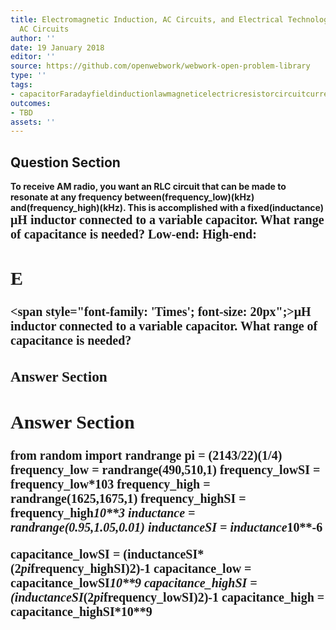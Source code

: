 ```yaml
---
title: Electromagnetic Induction, AC Circuits, and Electrical Technologies - RLC Series
  AC Circuits
author: ''
date: 19 January 2018
editor: ''
source: https://github.com/openwebwork/webwork-open-problem-library
type: ''
tags:
- capacitorFaradayfieldinductionlawmagneticelectricresistorcircuitcurrentresistorfrequency
outcomes:
- TBD
assets: ''
---
```


## Question Section 

<b>
To receive AM radio, you want an RLC circuit that can be made to resonate at any frequency between(frequency_low)(kHz) and(frequency_high)(kHz). This is accomplished with a fixed(inductance) <span style="font-family: 'Times'; font-size: 20px";>&mu;H<span> inductor connected to a variable capacitor. What range of capacitance is needed? 
Low-end:
High-end:

## E
<span style="font-family: 'Times'; font-size: 20px";>&mu;H<span> inductor connected to a variable capacitor. What range of capacitance is needed? 
### Answer Section


## Answer Section

from random import randrange
pi = (2143/22)**(1/4)
frequency_low = randrange(490,510,1)
frequency_lowSI = frequency_low*10**3
frequency_high = randrange(1625,1675,1)
frequency_highSI = frequency_high*10**3
inductance = randrange(0.95,1.05,0.01)
inductanceSI = inductance*10**-6

capacitance_lowSI = (inductanceSI*(2*pi*frequency_highSI)**2)**-1
capacitance_low = capacitance_lowSI*10**9
capacitance_highSI = (inductanceSI*(2*pi*frequency_lowSI)**2)**-1
capacitance_high = capacitance_highSI*10**9